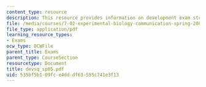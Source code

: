 ```yaml
---
content_type: resource
description: This resource provides information on development exam study questions.
file: /media/courses/7-02-experimental-biology-communication-spring-2005/535bf5b109fce4dddf63555c741e3f13_devsq_sp05.pdf
file_type: application/pdf
learning_resource_types:
- Exams
ocw_type: OCWFile
parent_title: Exams
parent_type: CourseSection
resourcetype: Document
title: devsq_sp05.pdf
uid: 535bf5b1-09fc-e4dd-df63-555c741e3f13
---
```


